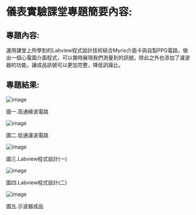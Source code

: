 # 儀表實驗課堂專題簡要內容:
## 專題內容:
運用課堂上所學到的Labview程式設計技術結合Myrio介面卡與自製PPG電路，做出一個心電圖介面程式，可以實時展現我們測量到的訊號。除此之外也添加了濾波器的功能，讓成品訊號可以更加完整，降低訊躁比。
## 專題結果:

![image](https://github.com/user-attachments/assets/80f7660d-2cf2-4a83-a1ef-8a17d19e7e56)
 
圖一.高通綠波電路

![image](https://github.com/user-attachments/assets/8397993b-3b9b-4a08-983c-e97420bf2c13)

圖二.低通濾波電路

![image](https://github.com/user-attachments/assets/70c94be1-d190-4fb9-8dc1-370cf8eba4eb)
 
圖三.Labview程式設計(一)

![image](https://github.com/user-attachments/assets/1496523f-a62b-4872-b40b-ccb16b573cfb)

圖四.Labview程式設計(二)

![image](https://github.com/user-attachments/assets/83e0805e-8ede-4975-a8cb-5c434ba382d0)

圖五.示波器成品

